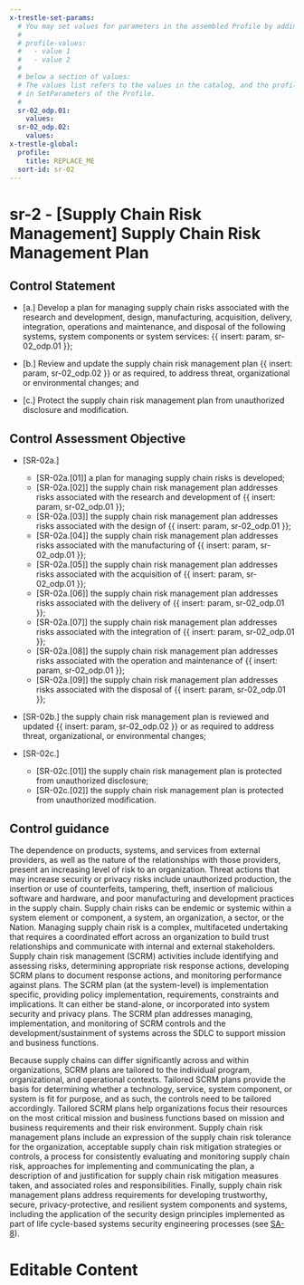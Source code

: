 ```yaml
---
x-trestle-set-params:
  # You may set values for parameters in the assembled Profile by adding
  #
  # profile-values:
  #   - value 1
  #   - value 2
  #
  # below a section of values:
  # The values list refers to the values in the catalog, and the profile-values represent values
  # in SetParameters of the Profile.
  #
  sr-02_odp.01:
    values:
  sr-02_odp.02:
    values:
x-trestle-global:
  profile:
    title: REPLACE_ME
  sort-id: sr-02
---
```


# sr-2 - \[Supply Chain Risk Management\] Supply Chain Risk Management Plan

## Control Statement

- \[a.\] Develop a plan for managing supply chain risks associated with the research and development, design, manufacturing, acquisition, delivery, integration, operations and maintenance, and disposal of the following systems, system components or system services: {{ insert: param, sr-02_odp.01 }};

- \[b.\] Review and update the supply chain risk management plan {{ insert: param, sr-02_odp.02 }} or as required, to address threat, organizational or environmental changes; and

- \[c.\] Protect the supply chain risk management plan from unauthorized disclosure and modification.

## Control Assessment Objective

- \[SR-02a.\]

  - \[SR-02a.[01]\] a plan for managing supply chain risks is developed;
  - \[SR-02a.[02]\] the supply chain risk management plan addresses risks associated with the research and development of {{ insert: param, sr-02_odp.01 }};
  - \[SR-02a.[03]\] the supply chain risk management plan addresses risks associated with the design of {{ insert: param, sr-02_odp.01 }};
  - \[SR-02a.[04]\] the supply chain risk management plan addresses risks associated with the manufacturing of {{ insert: param, sr-02_odp.01 }};
  - \[SR-02a.[05]\] the supply chain risk management plan addresses risks associated with the acquisition of {{ insert: param, sr-02_odp.01 }};
  - \[SR-02a.[06]\] the supply chain risk management plan addresses risks associated with the delivery of {{ insert: param, sr-02_odp.01 }};
  - \[SR-02a.[07]\] the supply chain risk management plan addresses risks associated with the integration of {{ insert: param, sr-02_odp.01 }};
  - \[SR-02a.[08]\] the supply chain risk management plan addresses risks associated with the operation and maintenance of {{ insert: param, sr-02_odp.01 }};
  - \[SR-02a.[09]\] the supply chain risk management plan addresses risks associated with the disposal of {{ insert: param, sr-02_odp.01 }};

- \[SR-02b.\] the supply chain risk management plan is reviewed and updated {{ insert: param, sr-02_odp.02 }} or as required to address threat, organizational, or environmental changes;

- \[SR-02c.\]

  - \[SR-02c.[01]\] the supply chain risk management plan is protected from unauthorized disclosure;
  - \[SR-02c.[02]\] the supply chain risk management plan is protected from unauthorized modification.

## Control guidance

The dependence on products, systems, and services from external providers, as well as the nature of the relationships with those providers, present an increasing level of risk to an organization. Threat actions that may increase security or privacy risks include unauthorized production, the insertion or use of counterfeits, tampering, theft, insertion of malicious software and hardware, and poor manufacturing and development practices in the supply chain. Supply chain risks can be endemic or systemic within a system element or component, a system, an organization, a sector, or the Nation. Managing supply chain risk is a complex, multifaceted undertaking that requires a coordinated effort across an organization to build trust relationships and communicate with internal and external stakeholders. Supply chain risk management (SCRM) activities include identifying and assessing risks, determining appropriate risk response actions, developing SCRM plans to document response actions, and monitoring performance against plans. The SCRM plan (at the system-level) is implementation specific, providing policy implementation, requirements, constraints and implications. It can either be stand-alone, or incorporated into system security and privacy plans. The SCRM plan addresses managing, implementation, and monitoring of SCRM controls and the development/sustainment of systems across the SDLC to support mission and business functions.

Because supply chains can differ significantly across and within organizations, SCRM plans are tailored to the individual program, organizational, and operational contexts. Tailored SCRM plans provide the basis for determining whether a technology, service, system component, or system is fit for purpose, and as such, the controls need to be tailored accordingly. Tailored SCRM plans help organizations focus their resources on the most critical mission and business functions based on mission and business requirements and their risk environment. Supply chain risk management plans include an expression of the supply chain risk tolerance for the organization, acceptable supply chain risk mitigation strategies or controls, a process for consistently evaluating and monitoring supply chain risk, approaches for implementing and communicating the plan, a description of and justification for supply chain risk mitigation measures taken, and associated roles and responsibilities. Finally, supply chain risk management plans address requirements for developing trustworthy, secure, privacy-protective, and resilient system components and systems, including the application of the security design principles implemented as part of life cycle-based systems security engineering processes (see [SA-8](#sa-8)).

# Editable Content

<!-- Make additions and edits below -->
<!-- The above represents the contents of the control as received by the profile, prior to additions. -->
<!-- If the profile makes additions to the control, they will appear below. -->
<!-- The above markdown may not be edited but you may edit the content below, and/or introduce new additions to be made by the profile. -->
<!-- If there is a yaml header at the top, parameter values may be edited. Use --set-parameters to incorporate the changes during assembly. -->
<!-- The content here will then replace what is in the profile for this control, after running profile-assemble. -->
<!-- The current profile has no added parts for this control, but you may add new ones here. -->
<!-- Each addition must have a heading either of the form ## Control my_addition_name -->
<!-- or ## Part a. (where the a. refers to one of the control statement labels.) -->
<!-- "## Control" parts are new parts added after the statement part. -->
<!-- "## Part" parts are new parts added into the top-level statement part with that label. -->
<!-- Subparts may be added with nested hash levels of the form ### My Subpart Name -->
<!-- underneath the parent ## Control or ## Part being added -->
<!-- See https://ibm.github.io/compliance-trestle/tutorials/ssp_profile_catalog_authoring/ssp_profile_catalog_authoring for guidance. -->
